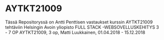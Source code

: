 # AYTKT21009
Tässä Repositoryssä on Antti Penttisen vastaukset kurssin AYTKT21009 tehtäviin
Helsingin Avoin yliopisto FULL STACK -WEBSOVELLUSKEHITYS 3 - 7 OP
AYTKT21009, 3 op, Matti Luukkainen, 01.04.2018 - 15.12.2018